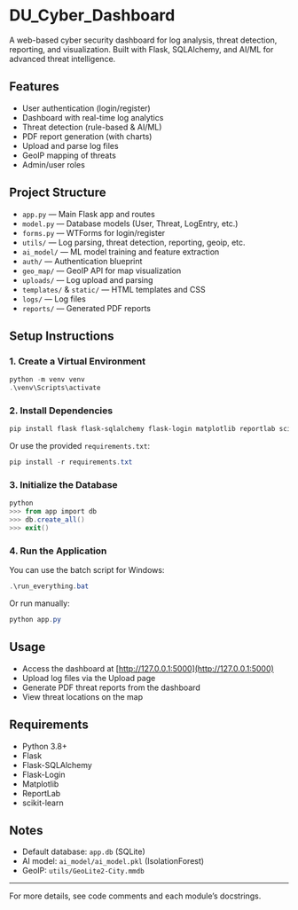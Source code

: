 # DU_Cyber_Dashboard

A web-based cyber security dashboard for log analysis, threat detection, reporting, and visualization. Built with Flask, SQLAlchemy, and AI/ML for advanced threat intelligence.

## Features
- User authentication (login/register)
- Dashboard with real-time log analytics
- Threat detection (rule-based & AI/ML)
- PDF report generation (with charts)
- Upload and parse log files
- GeoIP mapping of threats
- Admin/user roles

## Project Structure
- `app.py` — Main Flask app and routes
- `model.py` — Database models (User, Threat, LogEntry, etc.)
- `forms.py` — WTForms for login/register
- `utils/` — Log parsing, threat detection, reporting, geoip, etc.
- `ai_model/` — ML model training and feature extraction
- `auth/` — Authentication blueprint
- `geo_map/` — GeoIP API for map visualization
- `uploads/` — Log upload and parsing
- `templates/` & `static/` — HTML templates and CSS
- `logs/` — Log files
- `reports/` — Generated PDF reports

## Setup Instructions

### 1. Create a Virtual Environment
```powershell
python -m venv venv
.\venv\Scripts\activate
```

### 2. Install Dependencies
```powershell
pip install flask flask-sqlalchemy flask-login matplotlib reportlab scikit-learn
```
Or use the provided `requirements.txt`:
```powershell
pip install -r requirements.txt
```

### 3. Initialize the Database
```powershell
python
>>> from app import db
>>> db.create_all()
>>> exit()
```

### 4. Run the Application
You can use the batch script for Windows:
```powershell
.\run_everything.bat
```
Or run manually:
```powershell
python app.py
```

## Usage
- Access the dashboard at [http://127.0.0.1:5000](http://127.0.0.1:5000)
- Upload log files via the Upload page
- Generate PDF threat reports from the dashboard
- View threat locations on the map

## Requirements
- Python 3.8+
- Flask
- Flask-SQLAlchemy
- Flask-Login
- Matplotlib
- ReportLab
- scikit-learn

## Notes
- Default database: `app.db` (SQLite)
- AI model: `ai_model/ai_model.pkl` (IsolationForest)
- GeoIP: `utils/GeoLite2-City.mmdb`

---
For more details, see code comments and each module’s docstrings.